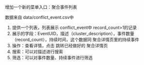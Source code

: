 增加一个新的菜单入口：聚合事件列表

数据来自 data/conflict_event.csv中

1. 提供一个列表，列表展示 conflict_event中 record_count>1的记录
2. 展示的字段：EventUID，描述（cluster_description），事件数量（record_count），持续时间，这个数据同 聚合详情页里的持续事件
3. 操作：查看详情，点击 跳转已经做好的 聚合详情页
4. 搜索：可以对描述进行搜索
5. 筛选：可以对事件数量、持续事件进行筛选